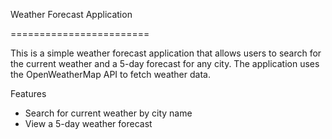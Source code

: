 Weather Forecast Application

========================

This is a simple weather forecast application that allows users to search for the current weather and a 5-day forecast for any city. The application uses the OpenWeatherMap API to fetch weather data.

Features
- Search for current weather by city name
- View a 5-day weather forecast